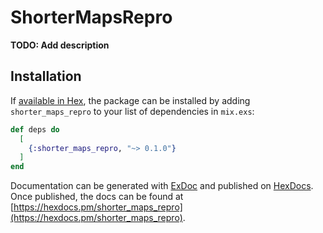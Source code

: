 # ShorterMapsRepro

**TODO: Add description**

## Installation

If [available in Hex](https://hex.pm/docs/publish), the package can be installed
by adding `shorter_maps_repro` to your list of dependencies in `mix.exs`:

```elixir
def deps do
  [
    {:shorter_maps_repro, "~> 0.1.0"}
  ]
end
```

Documentation can be generated with [ExDoc](https://github.com/elixir-lang/ex_doc)
and published on [HexDocs](https://hexdocs.pm). Once published, the docs can
be found at [https://hexdocs.pm/shorter_maps_repro](https://hexdocs.pm/shorter_maps_repro).

